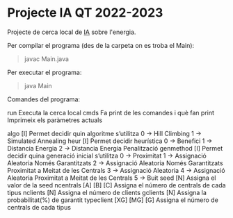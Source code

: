 # Projecte IA QT 2022-2023
Projecte de cerca local de [IA](https://www.fib.upc.edu/en/studies/bachelors-degrees/bachelor-degree-informatics-engineering/curriculum/syllabus/IA) sobre l'energia.

Per compilar el programa (des de la carpeta on es troba el Main):

> javac Main.java

Per executar el programa:

> java Main

Comandes del programa:

run						Executa la cerca local
cmds						Fa print de les comandes i què fan
print						Imprimeix els paràmetres actuals

algo [I]						Permet decidir quin algoritme s’utilitza
0 → Hill Climbing
1 → Simulated Annealing
heur [I]						Permet decidir heurística
0 → Benefici
1 → Distancia Energia
2 → Distancia Energia Penalització
genmethod [I]					Permet decidir quina generació inicial s’utilitza
0 → Proximitat
1 → Assignació Aleatoria Només Garantitzats
2 → Assignació Aleatoria Només Garantitzats Proximitat a Meitat de les Centrals
3 → Assignació Aleatoria
4 → Assignació Aleatoria Proximitat a Meitat de les Centrals
5 → Buit
seed [N]					Assigna el valor de la seed
ncentrals [A] [B] [C]				Assigna el número de centrals de cada tipus
nclients [N]					Assigna el número de clients
gclients [N]					Assigna la probabilitat(%) de garantit
typeclient [XG] [MG] [G]				Assigna el número de centrals de cada tipus

